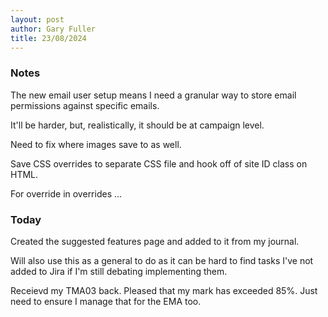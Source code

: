 ```yaml
---
layout: post
author: Gary Fuller
title: 23/08/2024
---
```


### Notes

The new email user setup means I need a granular way to store email permissions against specific emails.
 
It'll be harder, but, realistically, it should be at campaign level.
 
Need to fix where images save to as well.
 
Save CSS overrides to separate CSS file and hook off of site ID class on HTML.
 
For override in overrides ...

### Today

Created the suggested features page and added to it from my journal.

Will also use this as a general to do as it can be hard to find tasks I've not added to Jira if I'm still debating implementing them.

Receievd my TMA03 back. Pleased that my mark has exceeded 85%. Just need to ensure I manage that for the EMA too.
